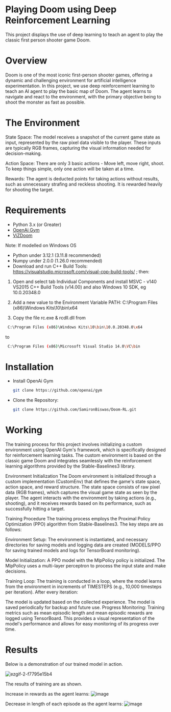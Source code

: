 # Playing Doom using Deep Reinforcement Learning

This project displays the use of deep learning to teach an agent to play the classic first person shooter game Doom.

# Overview

Doom is one of the most iconic first-person shooter games, offering a dynamic and challenging environment for artificial intelligence experimentation. In this project, we use deep reinforcement learning to teach an AI agent to play the basic map of Doom. The agent learns to navigate and react to the environment, with the primary objective being to shoot the monster as fast as possible.

# The Environment

State Space: The model receives a snapshot of the current game state as input, represented by the raw pixel data visible to the player. These inputs are typically RGB frames, capturing the visual information needed for decision-making.

Action Space: There are only 3 basic actions - Move left, move right, shoot. To keep things simple, only one action will be taken at a time.

Rewards: The agent is deducted points for taking actions without results, such as unnecessary strafing and reckless shooting. It is rewarded heavily for shooting the target.

# Requirements
- Python 3.x (or Greater)
- [OpenAi Gym]([https://gymnasium.farama.org/])
- [ViZDoom](https://github.com/Farama-Foundation/ViZDoom/tree/master)
  
Note: If modelled on Windows OS
- Python under 3.12.1 (3.11.8 recommended)
- Numpy under 2.0.0 (1.26.0 recommended)
- Download and run C++ Build Tools: https://visualstudio.microsoft.com/visual-cpp-build-tools/ ; then:

1. Open and select tab Individual Components and install MSVC - v140 VS2015 C++ Build Tools (v14.00) and also Windows 10 SDK, eg 10.0.20348.0

2. Add a new value to the Environment Variable PATH: C:\Program Files (x86)\Windows Kits\10\bin\x64

3. Copy the file rc.exe & rcdll.dll from
  ```bash
   C:\Program Files (x86)\Windows Kits\10\bin\10.0.20348.0\x64
  ```
  to
  ```bash
   C:\Program Files (x86)\Microsoft Visual Studio 14.0\VC\bin
  ```

# Installation 
- Install OpenAi Gym
   ``` bash
   git clone https://github.com/openai/gym 
-  Clone the Repository:
   ``` bash  
   git clone https://github.com/SamironBiswas/Doom-RL.git 

# Working

The training process for this project involves initializing a custom environment using OpenAI Gym's framework, which is specifically designed for reinforcement learning tasks. The custom environment is based on the classic game Doom and integrates seamlessly with the reinforcement learning algorithms provided by the Stable-Baselines3 library.

Environment Initialization
The Doom environment is initialized through a custom implementation (CustomEnv) that defines the game's state space, action space, and reward structure. The state space consists of raw pixel data (RGB frames), which captures the visual game state as seen by the player. The agent interacts with the environment by taking actions (e.g., shooting), and it receives rewards based on its performance, such as successfully hitting a target.

Training Procedure
The training process employs the Proximal Policy Optimization (PPO) algorithm from Stable-Baselines3. The key steps are as follows:

Environment Setup:
The environment is instantiated, and necessary directories for saving models and logging data are created (MODELS/PPO for saving trained models and logs for TensorBoard monitoring).

Model Initialization:
A PPO model with the MlpPolicy policy is initialized. The MlpPolicy uses a multi-layer perceptron to process the input state and make decisions.

Training Loop:
The training is conducted in a loop, where the model learns from the environment in increments of TIMESTEPS (e.g., 10,000 timesteps per iteration). After every iteration:

The model is updated based on the collected experience.
The model is saved periodically for backup and future use.
Progress Monitoring:
Training metrics such as mean episodic length and mean episodic rewards are logged using TensorBoard. This provides a visual representation of the model's performance and allows for easy monitoring of its progress over time.

# Results

Below is a demonstration of our trained model in action.

![ezgif-2-f7795e15b4](https://github.com/user-attachments/assets/b6b6379d-cf9b-4dd3-812c-f5236a622d3f)


The results of training are as shown.

Increase in rewards as the agent learns:
![image](https://github.com/user-attachments/assets/51c77a2d-f094-43be-8c36-d53e5854bb8d)

Decrease in length of each episode as the agent learns:
![image](https://github.com/user-attachments/assets/36a6916d-47c2-48c7-a679-af54dbc03e9f)


